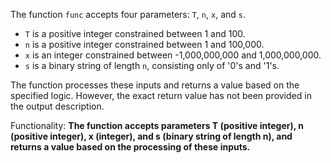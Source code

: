 The function `func` accepts four parameters: `T`, `n`, `x`, and `s`. 

- `T` is a positive integer constrained between 1 and 100.
- `n` is a positive integer constrained between 1 and 100,000.
- `x` is an integer constrained between -1,000,000,000 and 1,000,000,000.
- `s` is a binary string of length `n`, consisting only of '0's and '1's.

The function processes these inputs and returns a value based on the specified logic. However, the exact return value has not been provided in the output description.

Functionality: **The function accepts parameters T (positive integer), n (positive integer), x (integer), and s (binary string of length n), and returns a value based on the processing of these inputs.**